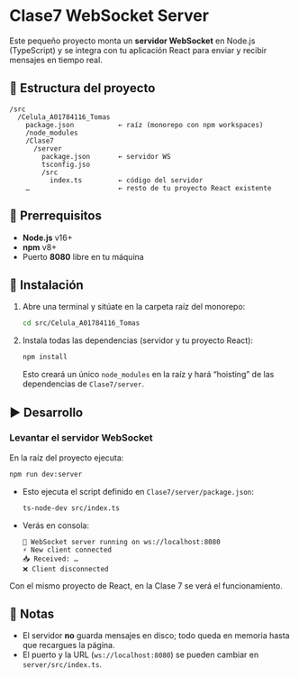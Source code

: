 # Clase7 WebSocket Server

Este pequeño proyecto monta un **servidor WebSocket** en Node.js (TypeScript) y se integra con tu aplicación React para enviar y recibir mensajes en tiempo real.

## 📁 Estructura del proyecto

```
/src
  /Celula_A01784116_Tomas
    package.json           ← raíz (monorepo con npm workspaces)
    /node_modules
    /Clase7
      /server
        package.json       ← servidor WS
        tsconfig.jso
        /src
          index.ts         ← código del servidor
    …                      ← resto de tu proyecto React existente
```

## 🔧 Prerrequisitos

- **Node.js** v16+
- **npm** v8+
- Puerto **8080** libre en tu máquina

## 🚀 Instalación

1. Abre una terminal y sitúate en la carpeta raíz del monorepo:

   ```bash
   cd src/Celula_A01784116_Tomas
   ```

2. Instala todas las dependencias (servidor y tu proyecto React):

   ```bash
   npm install
   ```

   Esto creará un único `node_modules` en la raíz y hará “hoisting” de las dependencias de `Clase7/server`.

## ▶️ Desarrollo

### Levantar el servidor WebSocket

En la raíz del proyecto ejecuta:

```bash
npm run dev:server
```

- Esto ejecuta el script definido en `Clase7/server/package.json`:
  ```bash
  ts-node-dev src/index.ts
  ```
- Verás en consola:
  ```
  🚀 WebSocket server running on ws://localhost:8080
  ⚡ New client connected
  📥 Received: …
  ❌ Client disconnected
  ```

Con el mismo proyecto de React, en la Clase 7 se verá el funcionamiento.

## 📝 Notas

- El servidor **no** guarda mensajes en disco; todo queda en memoria hasta que recargues la página.
- El puerto y la URL (`ws://localhost:8080`) se pueden cambiar en `server/src/index.ts`.
